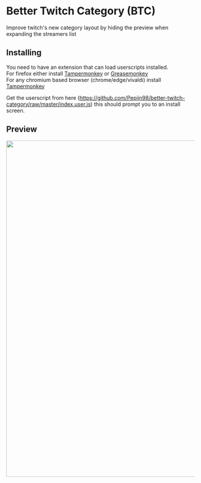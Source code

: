 # Better Twitch Category (BTC)
Improve twitch's new category layout by hiding the preview when expanding the streamers list

## Installing
You need to have an extension that can load userscripts installed. \
For firefox either install [Tampermonkey](https://addons.mozilla.org/en-US/firefox/addon/tampermonkey/) or [Greasemonkey](https://addons.mozilla.org/en-US/firefox/addon/greasemonkey/) \
For any chromium based browser (chrome/edge/vivaldi) install [Tampermonkey](https://chrome.google.com/webstore/detail/tampermonkey/dhdgffkkebhmkfjojejmpbldmpobfkfo)
 
 Get the userscript from here (https://github.com/Pepijn98/better-twitch-category/raw/master/index.user.js) this should prompt you to an install screen.

## Preview
 <img width="900px" src="https://b.catgirlsare.sexy/Uu-nxn2_-5ae.jpg">